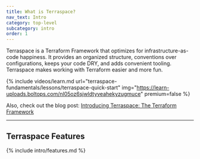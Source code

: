 ```yaml
---
title: What is Terraspace?
nav_text: Intro
category: top-level
subcategory: intro
order: 1
---
```


Terraspace is a Terraform Framework that optimizes for infrastructure-as-code happiness. It provides an organized structure, conventions over configurations, keeps your code DRY, and adds convenient tooling. Terraspace makes working with Terraform easier and more fun.

{% include videos/learn.md
     url="terraspace-fundamentals/lessons/terraspace-quick-start"
     img="https://learn-uploads.boltops.com/nl05oz6sjwldtyveahekyzugmuce"
     premium=false %}

Also, check out the blog post: [Introducing Terraspace: The Terraform Framework](https://blog.boltops.com/2020/08/22/introducing-terraspace-the-terraform-framework)

___

## Terraspace Features

{% include intro/features.md %}
